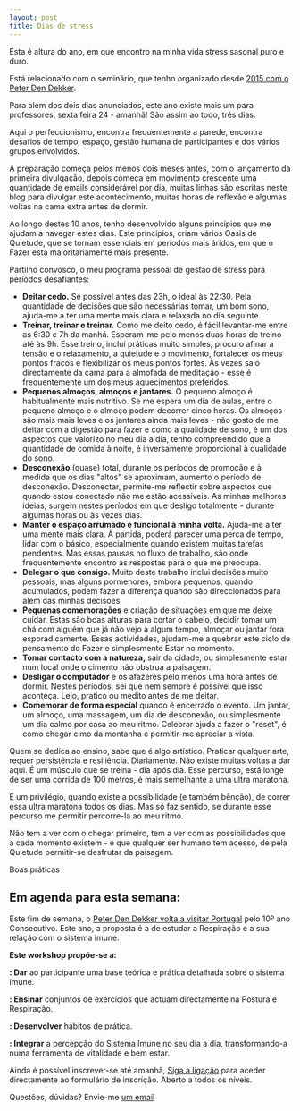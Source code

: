 ```yaml
---
layout: post
title: Dias de stress
---
```

Esta é altura do ano, em que encontro na minha vida stress sasonal puro e duro. 

Está relacionado com o seminário, que tenho organizado desde [2015 com o Peter Den Dekker](http://lourencoazevedo.com/2015/03/03/peter.html). 

Para além dos dois dias anunciados, este ano existe mais um para professores, sexta feira 24 - amanhã! São assim ao todo, três dias. 

Aqui o perfeccionismo, encontra frequentemente a parede, encontra desafios de tempo, espaço, gestão humana de participantes e dos vários grupos envolvidos. 

A preparação começa pelos menos dois meses antes, com o lançamento da primeira divulgação, depois começa em movimento crescente uma quantidade de emails considerável por dia, muitas linhas são escritas neste blog para divulgar este acontecimento, muitas horas de reflexão e algumas voltas na cama extra antes de dormir. 

Ao longo destes 10 anos, tenho desenvolvido alguns princípios que me ajudam a navegar estes dias. Este princípios, criam vários Oasis de Quietude, que se tornam essenciais em períodos mais áridos, em que o Fazer está maioritariamente mais presente. 

Partilho convosco, o meu programa pessoal de gestão de stress para períodos desafiantes:

+ **Deitar cedo.** Se possível antes das 23h, o ideal às 22:30. Pela quantidade de decisões que são necessárias tomar, um bom sono, ajuda-me a ter uma mente mais clara e relaxada no dia seguinte. 
+ **Treinar, treinar e treinar.** Como me deito cedo, é fácil levantar-me entre as 6:30 e 7h da manhã. Esperam-me pelo menos duas horas de treino até às 9h. Esse treino, inclui práticas muito simples, procuro afinar a tensão e o relaxamento, a quietude e o movimento, fortalecer os meus pontos fracos e flexibilizar os meus pontos fortes. Às vezes saio directamente da cama para a almofada de meditação - esse é frequentemente um dos meus aquecimentos preferidos. 
+ **Pequenos almoços, almoços e jantares.** O pequeno almoço é habitualmente mais nutritivo. Se me espera um dia de aulas, entre o pequeno almoço e o almoço podem decorrer cinco horas. Os almoços são mais mais leves e os jantares ainda mais leves - não gosto de me deitar com a digestão para fazer e como a qualidade de sono, é um dos aspectos que valorizo no meu dia a dia, tenho compreendido que a quantidade de comida à noite, é inversamente proporcional à qualidade do sono. 
+ **Desconexão** (quase) total, durante os períodos de promoção e à medida que os dias "altos" se aproximam, aumento o período de desconexão. Desconectar, permite-me reflectir sobre aspectos que quando estou conectado não me estão acessíveis. As minhas melhores ideias, surgem nestes períodos em que desligo totalmente - durante algumas horas ou às vezes dias.
+ **Manter o espaço arrumado e funcional à minha volta.** Ajuda-me a ter uma mente mais clara. À partida, poderá parecer uma perca de tempo, lidar com o básico, especialmente quando existem muitas tarefas pendentes. Mas essas pausas no fluxo de trabalho, são onde frequentemente encontro as respostas para o que me preocupa. 
+ **Delegar o que consigo.** Muito deste trabalho inclui decisões muito pessoais, mas alguns pormenores, embora pequenos, quando acumulados, podem fazer a diferença quando são direccionados para além das minhas decisões. 
+ **Pequenas comemorações** e criação de situações em que me deixe cuidar. Estas são boas alturas para cortar o cabelo, decidir tomar um chá com alguém que já não vejo à algum tempo, almoçar ou jantar fora esporadicamente. Essas actividades, ajudam-me a quebrar este ciclo de pensamento do Fazer e simplesmente Estar no momento.
+ **Tomar contacto com a natureza,** sair da cidade, ou simplesmente estar num local onde o cimento não obstrua a paisagem. 
+ **Desligar o computador** e os afazeres pelo menos uma hora antes de dormir. Nestes períodos, sei que nem sempre é possível que isso aconteça. Leio, pratico ou medito antes de me deitar. 
+ **Comemorar de forma especial** quando é encerrado o evento. Um jantar, um almoço, uma massagem, um dia de desconexão, ou simplesmente um dia calmo por casa ao meu ritmo. Celebrar ajuda a fazer o "reset", é como chegar cimo da montanha e permitir-me apreciar a vista.  

Quem se dedica ao ensino, sabe que é algo artístico. Praticar qualquer arte, requer persistência e resiliência. Diariamente. Não existe muitas voltas a dar aqui. É um músculo que se treina - dia após dia. Esse percurso, está longe de ser uma corrida de 100 metros, é mais semelhante a uma ultra maratona. 

É um privilégio, quando existe a possibilidade (e também bênção), de correr essa ultra maratona todos os dias. Mas só faz sentido, se durante esse percurso me permitir percorre-la ao meu ritmo. 

Não tem a ver com o chegar primeiro, tem a ver com as possibilidades que a cada momento existem - e que qualquer ser humano tem acesso, de pela Quietude permitir-se desfrutar da paisagem. 

Boas práticas

## Em agenda para esta semana:

Este fim de semana, o [Peter Den Dekker volta a visitar Portugal](http://lourencoazevedo.com/2015/03/03/peter.html) pelo 10º ano Consecutivo. Este ano, a proposta é a de estudar a Respiração e a sua relação com o sistema imune.

**Este workshop propõe-se a:**

**: Dar** ao participante uma base teórica e prática detalhada sobre o sistema imune.

**: Ensinar** conjuntos de exercícios que actuam directamente na Postura e Respiração.

**: Desenvolver** hábitos de prática.

**: Integrar** a percepção do Sistema Imune no seu dia a dia, transformando-a numa ferramenta de vitalidade e bem estar.

Ainda é possível inscrever-se até amanhã, [Siga a ligação](http://form.jotformeu.com/form/40704420027340) para aceder directamente ao formulário de inscrição. Aberto a todos os níveis.

Questões, dúvidas? Envie-me [um email](http://lourencoazevedo.com/contacto.html)